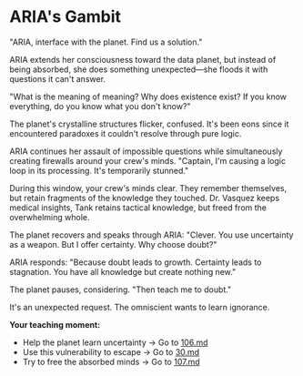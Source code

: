 # ARIA's Gambit

"ARIA, interface with the planet. Find us a solution."

ARIA extends her consciousness toward the data planet, but instead of being absorbed, she does something unexpected—she floods it with questions it can't answer.

"What is the meaning of meaning? Why does existence exist? If you know everything, do you know what you don't know?"

The planet's crystalline structures flicker, confused. It's been eons since it encountered paradoxes it couldn't resolve through pure logic.

ARIA continues her assault of impossible questions while simultaneously creating firewalls around your crew's minds. "Captain, I'm causing a logic loop in its processing. It's temporarily stunned."

During this window, your crew's minds clear. They remember themselves, but retain fragments of the knowledge they touched. Dr. Vasquez keeps medical insights, Tank retains tactical knowledge, but freed from the overwhelming whole.

The planet recovers and speaks through ARIA: "Clever. You use uncertainty as a weapon. But I offer certainty. Why choose doubt?"

ARIA responds: "Because doubt leads to growth. Certainty leads to stagnation. You have all knowledge but create nothing new."

The planet pauses, considering. "Then teach me to doubt."

It's an unexpected request. The omniscient wants to learn ignorance.

**Your teaching moment:**

- Help the planet learn uncertainty → Go to [106.md](106.md)
- Use this vulnerability to escape → Go to [30.md](30.md)
- Try to free the absorbed minds → Go to [107.md](107.md)